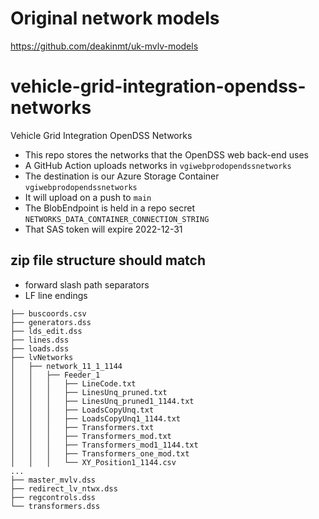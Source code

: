 # Original network models 
https://github.com/deakinmt/uk-mvlv-models

# vehicle-grid-integration-opendss-networks
Vehicle Grid Integration OpenDSS Networks

* This repo stores the networks that the OpenDSS web back-end uses
* A GitHub Action uploads networks in `vgiwebprodopendssnetworks`
* The destination is our Azure Storage Container `vgiwebprodopendssnetworks`
* It will upload on a push to `main`
* The BlobEndpoint is held in a repo secret `NETWORKS_DATA_CONTAINER_CONNECTION_STRING`
* That SAS token will expire 2022-12-31

## zip file structure should match
* forward slash path separators
* LF line endings

```
├── buscoords.csv
├── generators.dss
├── lds_edit.dss
├── lines.dss
├── loads.dss
├── lvNetworks
│   ├── network_11_1_1144
│   │   ├── Feeder_1
│   │   │   ├── LineCode.txt
│   │   │   ├── LinesUnq_pruned.txt
│   │   │   ├── LinesUnq_pruned1_1144.txt
│   │   │   ├── LoadsCopyUnq.txt
│   │   │   ├── LoadsCopyUnq1_1144.txt
│   │   │   ├── Transformers.txt
│   │   │   ├── Transformers_mod.txt
│   │   │   ├── Transformers_mod1_1144.txt
│   │   │   ├── Transformers_one_mod.txt
│   │   │   └── XY_Position1_1144.csv
...
├── master_mvlv.dss
├── redirect_lv_ntwx.dss
├── regcontrols.dss
└── transformers.dss
```

